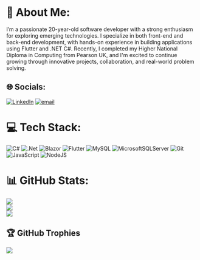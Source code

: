 # 💫 About Me:
I’m a passionate 20-year-old software developer with a strong enthusiasm for exploring emerging technologies. I specialize in both front-end and back-end development, with hands-on experience in building applications using Flutter and .NET C#. Recently, I completed my Higher National Diploma in Computing from Pearson UK, and I'm excited to continue growing through innovative projects, collaboration, and real-world problem solving.


## 🌐 Socials:
[![LinkedIn](https://img.shields.io/badge/LinkedIn-%230077B5.svg?logo=linkedin&logoColor=white)](https://www.linkedin.com/in/moe-yan-htun-73a8b2271/) [![email](https://img.shields.io/badge/Email-D14836?logo=gmail&logoColor=white)](mailto:moeyan227970@gmail.com) 

# 💻 Tech Stack:
![C#](https://img.shields.io/badge/c%23-%23239120.svg?style=for-the-badge&logo=csharp&logoColor=white) ![.Net](https://img.shields.io/badge/.NET-5C2D91?style=for-the-badge&logo=.net&logoColor=white) ![Blazor](https://img.shields.io/badge/blazor-%235C2D91.svg?style=for-the-badge&logo=blazor&logoColor=white) ![Flutter](https://img.shields.io/badge/Flutter-%2302569B.svg?style=for-the-badge&logo=Flutter&logoColor=white) ![MySQL](https://img.shields.io/badge/mysql-4479A1.svg?style=for-the-badge&logo=mysql&logoColor=white) ![MicrosoftSQLServer](https://img.shields.io/badge/Microsoft%20SQL%20Server-CC2927?style=for-the-badge&logo=microsoft%20sql%20server&logoColor=white) ![Git](https://img.shields.io/badge/git-%23F05033.svg?style=for-the-badge&logo=git&logoColor=white) ![JavaScript](https://img.shields.io/badge/javascript-%23323330.svg?style=for-the-badge&logo=javascript&logoColor=%23F7DF1E) ![NodeJS](https://img.shields.io/badge/node.js-6DA55F?style=for-the-badge&logo=node.js&logoColor=white) 
# 📊 GitHub Stats:
![](https://github-readme-stats.vercel.app/api?username=moeyanhtun-coding&theme=merko&hide_border=true&include_all_commits=false&count_private=false)<br/>
![](https://nirzak-streak-stats.vercel.app/?user=moeyanhtun-coding&theme=merko&hide_border=true)<br/>
![](https://github-readme-stats.vercel.app/api/top-langs/?username=moeyanhtun-coding&theme=merko&hide_border=true&include_all_commits=false&count_private=false&layout=compact)

## 🏆 GitHub Trophies
![](https://github-profile-trophy.vercel.app/?username=moeyanhtun-coding&theme=radical&no-frame=true&no-bg=false&margin-w=4)

<!-- Proudly created with GPRM ( https://gprm.itsvg.in ) -->
